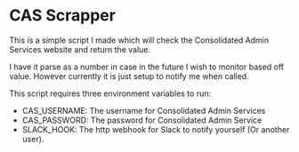 # CAS Scrapper

This is a simple script I made which will check the Consolidated Admin Services website and return the value.

I have it parse as a number in case in the future I wish to monitor based off value. However currently it is just setup to notify me when called.

This script requires three environment variables to run: 
- CAS_USERNAME: The username for Consolidated Admin Services
- CAS_PASSWORD: The password for Consolidated Admin Service
- SLACK_HOOK: The http webhook for Slack to notify yourself (Or another user). 
